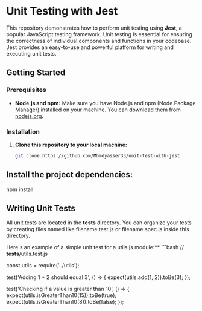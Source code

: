 # Unit Testing with Jest

This repository demonstrates how to perform unit testing using **Jest**, a popular JavaScript testing framework. Unit testing is essential for ensuring the correctness of individual components and functions in your codebase. Jest provides an easy-to-use and powerful platform for writing and executing unit tests.

## Getting Started

### Prerequisites

- **Node.js and npm:** Make sure you have Node.js and npm (Node Package Manager) installed on your machine. You can download them from [nodejs.org](https://nodejs.org/).

### Installation

1. **Clone this repository to your local machine:**
   ```bash
   git clone https://github.com/Mhmdyasser33/unit-test-with-jest

## Install the project dependencies: 
npm install 

## Writing Unit Tests
All unit tests are located in the __tests__ directory. You can organize your tests by creating files named like filename.test.js or filename.spec.js inside this directory.

Here's an example of a simple unit test for a utils.js module:**
    ```bash
   // __tests__/utils.test.js
   
   const utils = require('../utils');
   
   test('Adding 1 + 2 should equal 3', () => {
     expect(utils.add(1, 2)).toBe(3);
   });
   
   test('Checking if a value is greater than 10', () => {
     expect(utils.isGreaterThan10(15)).toBe(true);
     expect(utils.isGreaterThan10(8)).toBe(false);
   });


   
